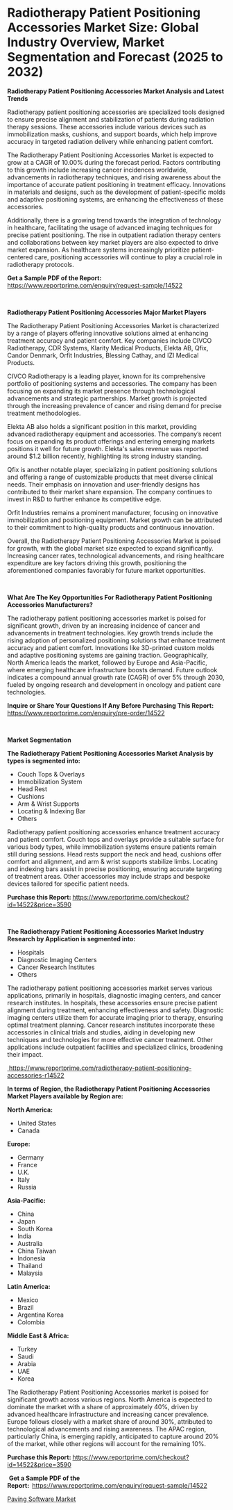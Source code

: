 <p><h1>Radiotherapy Patient Positioning Accessories Market Size: Global Industry Overview, Market Segmentation and Forecast (2025 to 2032)</h1></p><p><strong>Radiotherapy Patient Positioning Accessories Market Analysis and Latest Trends</strong></p>
<p><p>Radiotherapy patient positioning accessories are specialized tools designed to ensure precise alignment and stabilization of patients during radiation therapy sessions. These accessories include various devices such as immobilization masks, cushions, and support boards, which help improve accuracy in targeted radiation delivery while enhancing patient comfort. </p><p>The Radiotherapy Patient Positioning Accessories Market is expected to grow at a CAGR of 10.00% during the forecast period. Factors contributing to this growth include increasing cancer incidences worldwide, advancements in radiotherapy techniques, and rising awareness about the importance of accurate patient positioning in treatment efficacy. Innovations in materials and designs, such as the development of patient-specific molds and adaptive positioning systems, are enhancing the effectiveness of these accessories.</p><p>Additionally, there is a growing trend towards the integration of technology in healthcare, facilitating the usage of advanced imaging techniques for precise patient positioning. The rise in outpatient radiation therapy centers and collaborations between key market players are also expected to drive market expansion. As healthcare systems increasingly prioritize patient-centered care, positioning accessories will continue to play a crucial role in radiotherapy protocols.</p></p>
<p><strong>Get a Sample PDF of the Report:&nbsp;</strong> <a href="https://www.reportprime.com/enquiry/request-sample/14522?utm_campaign=2935&utm_medium=2&utm_source=Github&utm_content=ia&utm_term=20032025&utm_id=radiotherapy-patient-positioning-accessories">https://www.reportprime.com/enquiry/request-sample/14522</a></p>
<p>&nbsp;</p>
<p><strong>Radiotherapy Patient Positioning Accessories Major Market Players</strong></p>
<p><p>The Radiotherapy Patient Positioning Accessories Market is characterized by a range of players offering innovative solutions aimed at enhancing treatment accuracy and patient comfort. Key companies include CIVCO Radiotherapy, CDR Systems, Klarity Medical Products, Elekta AB, Qfix, Candor Denmark, Orfit Industries, Blessing Cathay, and IZI Medical Products.</p><p>CIVCO Radiotherapy is a leading player, known for its comprehensive portfolio of positioning systems and accessories. The company has been focusing on expanding its market presence through technological advancements and strategic partnerships. Market growth is projected through the increasing prevalence of cancer and rising demand for precise treatment methodologies.</p><p>Elekta AB also holds a significant position in this market, providing advanced radiotherapy equipment and accessories. The company’s recent focus on expanding its product offerings and entering emerging markets positions it well for future growth. Elekta's sales revenue was reported around $1.2 billion recently, highlighting its strong industry standing.</p><p>Qfix is another notable player, specializing in patient positioning solutions and offering a range of customizable products that meet diverse clinical needs. Their emphasis on innovation and user-friendly designs has contributed to their market share expansion. The company continues to invest in R&D to further enhance its competitive edge.</p><p>Orfit Industries remains a prominent manufacturer, focusing on innovative immobilization and positioning equipment. Market growth can be attributed to their commitment to high-quality products and continuous innovation.</p><p>Overall, the Radiotherapy Patient Positioning Accessories Market is poised for growth, with the global market size expected to expand significantly. Increasing cancer rates, technological advancements, and rising healthcare expenditure are key factors driving this growth, positioning the aforementioned companies favorably for future market opportunities.</p></p>
<p>&nbsp;</p>
<p><strong>What Are The Key Opportunities For Radiotherapy Patient Positioning Accessories Manufacturers?</strong></p>
<p><p>The radiotherapy patient positioning accessories market is poised for significant growth, driven by an increasing incidence of cancer and advancements in treatment technologies. Key growth trends include the rising adoption of personalized positioning solutions that enhance treatment accuracy and patient comfort. Innovations like 3D-printed custom molds and adaptive positioning systems are gaining traction. Geographically, North America leads the market, followed by Europe and Asia-Pacific, where emerging healthcare infrastructure boosts demand. Future outlook indicates a compound annual growth rate (CAGR) of over 5% through 2030, fueled by ongoing research and development in oncology and patient care technologies.</p></p>
<p><strong>Inquire or Share Your Questions If Any Before Purchasing This Report:</strong> <a href="https://www.reportprime.com/enquiry/pre-order/14522?utm_campaign=2935&utm_medium=2&utm_source=Github&utm_content=ia&utm_term=20032025&utm_id=radiotherapy-patient-positioning-accessories">https://www.reportprime.com/enquiry/pre-order/14522</a></p>
<p>&nbsp;</p>
<p><strong>Market Segmentation</strong></p>
<p><strong>The Radiotherapy Patient Positioning Accessories Market Analysis by types is segmented into:</strong></p>
<p><ul><li>Couch Tops & Overlays</li><li>Immobilization System</li><li>Head Rest</li><li>Cushions</li><li>Arm & Wrist Supports</li><li>Locating & Indexing Bar</li><li>Others</li></ul></p>
<p><p>Radiotherapy patient positioning accessories enhance treatment accuracy and patient comfort. Couch tops and overlays provide a suitable surface for various body types, while immobilization systems ensure patients remain still during sessions. Head rests support the neck and head, cushions offer comfort and alignment, and arm & wrist supports stabilize limbs. Locating and indexing bars assist in precise positioning, ensuring accurate targeting of treatment areas. Other accessories may include straps and bespoke devices tailored for specific patient needs.</p></p>
<p><strong>Purchase this Report:&nbsp;</strong><a href="https://www.reportprime.com/checkout?id=14522&price=3590&utm_campaign=2935&utm_medium=2&utm_source=Github&utm_content=ia&utm_term=20032025&utm_id=radiotherapy-patient-positioning-accessories">https://www.reportprime.com/checkout?id=14522&price=3590</a></p>
<p>&nbsp;</p>
<p><strong>The Radiotherapy Patient Positioning Accessories Market Industry Research by Application is segmented into:</strong></p>
<p><ul><li>Hospitals</li><li>Diagnostic Imaging Centers</li><li>Cancer Research Institutes</li><li>Others</li></ul></p>
<p><p>The radiotherapy patient positioning accessories market serves various applications, primarily in hospitals, diagnostic imaging centers, and cancer research institutes. In hospitals, these accessories ensure precise patient alignment during treatment, enhancing effectiveness and safety. Diagnostic imaging centers utilize them for accurate imaging prior to therapy, ensuring optimal treatment planning. Cancer research institutes incorporate these accessories in clinical trials and studies, aiding in developing new techniques and technologies for more effective cancer treatment. Other applications include outpatient facilities and specialized clinics, broadening their impact.</p></p>
<p><a href="https://www.reportprime.com/radiotherapy-patient-positioning-accessories-r14522?utm_campaign=2935&utm_medium=2&utm_source=Github&utm_content=ia&utm_term=20032025&utm_id=radiotherapy-patient-positioning-accessories">&nbsp;https://www.reportprime.com/radiotherapy-patient-positioning-accessories-r14522</a></p>
<p><strong>In terms of Region, the Radiotherapy Patient Positioning Accessories Market Players available by Region are:</strong></p>
<p>
    <p> <strong> North America: </strong>
        <ul>
            <li>United States</li>
            <li>Canada</li>
        </ul>
        </p> 
    <p> <strong> Europe: </strong>
        <ul>
            <li>Germany</li>
            <li>France</li>
            <li>U.K.</li>
            <li>Italy</li>
            <li>Russia</li>
        </ul>
        </p> 
    <p> <strong> Asia-Pacific: </strong>
        <ul>
            <li>China</li>
            <li>Japan</li>
            <li>South Korea</li>
            <li>India</li>
            <li>Australia</li>
            <li>China Taiwan</li>
            <li>Indonesia</li>
            <li>Thailand</li>
            <li>Malaysia</li>
        </ul>
        </p> 
    <p> <strong> Latin America: </strong>
        <ul>
            <li>Mexico</li>
            <li>Brazil</li>
            <li>Argentina Korea</li>
            <li>Colombia</li>
        </ul>
        </p> 
    <p> <strong> Middle East & Africa: </strong>
        <ul>
            <li>Turkey</li>
            <li>Saudi</li>
            <li>Arabia</li>
            <li>UAE</li>
            <li>Korea</li>
        </ul>
    </p>
    </p>
<p><p>The Radiotherapy Patient Positioning Accessories market is poised for significant growth across various regions. North America is expected to dominate the market with a share of approximately 40%, driven by advanced healthcare infrastructure and increasing cancer prevalence. Europe follows closely with a market share of around 30%, attributed to technological advancements and rising awareness. The APAC region, particularly China, is emerging rapidly, anticipated to capture around 20% of the market, while other regions will account for the remaining 10%.</p></p>
<p><strong>Purchase this Report: </strong><a href="https://www.reportprime.com/checkout?id=14522&price=3590&utm_campaign=2935&utm_medium=2&utm_source=Github&utm_content=ia&utm_term=20032025&utm_id=radiotherapy-patient-positioning-accessories">https://www.reportprime.com/checkout?id=14522&price=3590</a></p>
<p>&nbsp;<strong>Get a Sample PDF of the Report:&nbsp;&nbsp;</strong><a href="https://www.reportprime.com/enquiry/request-sample/14522?utm_campaign=2935&utm_medium=2&utm_source=Github&utm_content=ia&utm_term=20032025&utm_id=radiotherapy-patient-positioning-accessories">https://www.reportprime.com/enquiry/request-sample/14522</a></p>
<p><strong></strong></p>
<p><p><a href="https://github.com/abedlagagica4/Market-Research-Report-List-1/blob/main/paving-software-market.md?utm_campaign=2935&utm_medium=2&utm_source=Github&utm_content=ia&utm_term=20032025&utm_id=radiotherapy-patient-positioning-accessories">Paving Software Market</a></p></p>